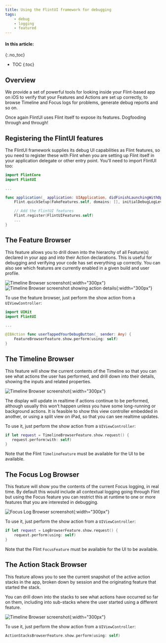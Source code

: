```yaml
---
title: Using the FlintUI framework for debugging
tags:
    - debug
    - logging
    - featured
---
```


#### In this article:
{:.no_toc}
* TOC
{:toc}

## Overview

We provide a set of powerful tools for looking inside your Flint-based app on iOS to verify that your Features and Actions are set up correctly, to browse Timeline and Focus logs for problems, generate debug reports and so on.

Once again FlintUI uses Flint itself to expose its features. Dogfooding through and through!

## Registering the FlintUI features

The FlintUI framework supplies its debug UI capabilities as Flint features, so you need to register these with Flint when you are setting up Flint itself in your application delegate or other entry point. You'll need to import FlintUI too:

```swift
import FlintCore
import FlintUI

...

func application(_ application: UIApplication, didFinishLaunchingWithOptions launchOptions: [UIApplicationLaunchOptionsKey: Any]?) -> Bool {
    Flint.quickSetup(FakeFeatures.self, domains: [], initialDebugLogLevel: .debug, initialProductionLogLevel: .info)

    // Add the FlintUI features
    Flint.register(FlintUIFeatures.self)
    ...
}
```

## The Feature Browser

This feature allows you to drill down into the hierarchy of all Feature(s) declared in your app and into their Action declarations. This is useful for debugging and verifying your code has set everything up correctly. You can also see which features are currently enabled in a given build and user profile.

![Timeline Browser screenshot](images/features_screenshot.png){:width="300px"}
![Timeline Browser screenshot showing action details](images/features_screenshot_2.png){:width="300px"}

To use the feature browser, just perform the show action from a `UIViewController`:

```swift
import UIKit
import FlintUI

...

@IBAction func userTappedYourDebugButton(_ sender: Any) {
	FeatureBrowserFeature.show.perform(using: self)
}
```

## The Timeline Browser

This feature will show the current contents of the Timeline so that you can see what actions the user has performed, and drill down into their details, showing the inputs and related properties.

![Timeline Browser screenshot](images/timeline_screenshot.png){:width="300px"}

The display will update in realtime if actions continue to be performed, although usually this won’t happen unless you have some long-running or background actions. It is feasible to show this view controller embedded in another, or using a split view on iPad, so that you can see realtime updates.

To use it, just perform the show action from a `UIViewController`:

```swift
if let request = TimelineBrowserFeature.show.request() {    
   request.perform(with: self)
}
```

Note that the Flint `TimelineFeature` must be available for the UI to be available.

## The Focus Log Browser

This feature will show you the contents of the current Focus logging, in real time. By default this would include all contextual logging going through Flint but using the Focus feature you can restrict this at runtime to one or more features that you are interested in debugging.

![Focus Log Browser screenshot](images/focus_screenshot.png){:width="300px"}

To use it, just perform the show action from a `UIViewController`:

```swift
if let request = LogBrowserFeature.show.request() {    
    request.perform(using: self)
}
```

Note that the Flint `FocusFeature` must be available for the UI to be available.

## The Action Stack Browser

This feature allows you to see the current snapshot of the active action stacks in the app, broken down by session and the originating feature that started the stack.

You can drill down into the stacks to see what actions have occurred so far on them, including into sub-stacks where the user started using a different feature.

![Timeline Browser screenshot](images/action_stack_screenshot.png){:width="300px"}

To use it, just perform the show action from a `UIViewController`:

```swift
ActionStacksBrowserFeature.show.perform(using: self)
```



